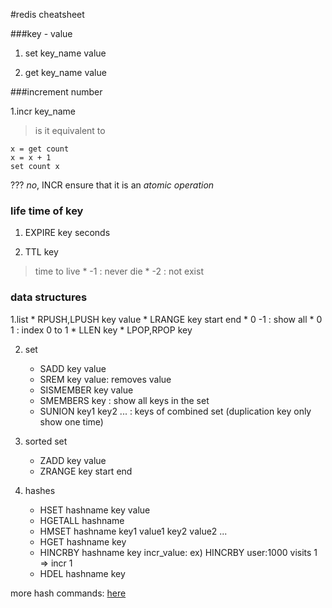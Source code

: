 #redis cheatsheet

###key - value

1. set key_name value

2. get key_name value

###increment number

1.incr key_name
>is it equivalent to 
```redis
x = get count
x = x + 1
set count x
```
???
*no*, INCR ensure that it is an *atomic operation*

### life time of key

1. EXPIRE key seconds

2. TTL key 
> time to live
    * -1 : never die
    * -2 : not exist

### data structures

1.list
    * RPUSH,LPUSH key value
    * LRANGE key start end
    * 0 -1 : show all
    * 0 1 : index 0 to 1
    * LLEN key
    * LPOP,RPOP key

2. set
    * SADD key value
    * SREM key value: removes value
    * SISMEMBER key value
    * SMEMBERS key : show all keys in the set
    * SUNION key1 key2 ... : keys of combined set (duplication key only show one time)

3. sorted set
    * ZADD key value
    * ZRANGE key start end 
4. hashes
    * HSET hashname key value
    * HGETALL hashname
    * HMSET hashname key1 value1 key2 value2 ...
    * HGET hashname key
    * HINCRBY hashname key incr_value: ex) HINCRBY user:1000 visits 1 => incr 1
    * HDEL hashname key

more hash commands: [here](http://redis.io/commands#hash)


